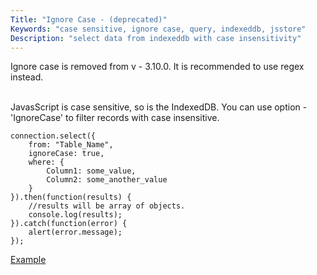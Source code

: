 ```yaml
---
Title: "Ignore Case - (deprecated)"
Keywords: "case sensitive, ignore case, query, indexeddb, jsstore"
Description: "select data from indexeddb with case insensitivity"
---
```


<div class="highlight">
Ignore case is removed from v - 3.10.0. It is recommended to use regex instead.
</div>
<br>

JavasScript is case sensitive, so is the IndexedDB. You can use option - 'IgnoreCase' to filter records with case insensitive.


```
connection.select({
    from: "Table_Name",
    ignoreCase: true,
    where: {
        Column1: some_value,
        Column2: some_another_value
    }
}).then(function(results) {
    //results will be array of objects.
    console.log(results);
}).catch(function(error) {
    alert(error.message);
});
```

<p class="margin-top-40px text-center">
    <a class="btn info" target="_blank" href="https://ujjwalguptaofficial.github.io/idbstudio/?db=Demo&query=select(%7B%0A%20%20%20%20from%3A%20%22Customers%22%2C%0A%20%20%20%20ignoreCase%3Atrue%2C%0A%20%20%20%20where%3A%7B%0A%20%20%20%20%20%20%20%20country%3A'mexico'%0A%20%20%20%20%7D%0A%7D)%3B%0A">Example</a>
</p>